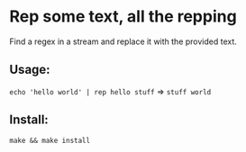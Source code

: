 Rep some text, all the repping
===============================
Find a regex in a stream and replace it with the provided text.

## Usage:
`echo 'hello world' | rep hello stuff` => `stuff world`

## Install:
`make && make install`
